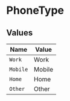 # PhoneType


## Values

| Name     | Value    |
| -------- | -------- |
| `Work`   | Work     |
| `Mobile` | Mobile   |
| `Home`   | Home     |
| `Other`  | Other    |